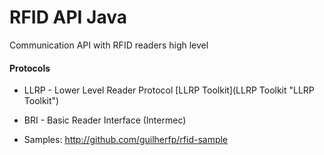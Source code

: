 RFID API Java
========

Communication API with RFID readers high level

#### Protocols

* LLRP - Lower Level Reader Protocol [LLRP Toolkit](LLRP Toolkit "LLRP Toolkit")

* BRI - Basic Reader Interface (Intermec)

* Samples: <http://github.com/guilherfp/rfid-sample>